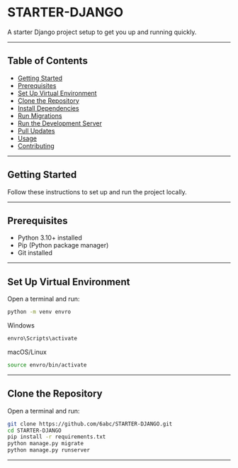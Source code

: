 # STARTER-DJANGO

A starter Django project setup to get you up and running quickly.

---

## Table of Contents

- [Getting Started](#getting-started)
- [Prerequisites](#prerequisites)
- [Set Up Virtual Environment](#set-up-virtual-environment)
- [Clone the Repository](#clone-the-repository)
- [Install Dependencies](#install-dependencies)
- [Run Migrations](#run-migrations)
- [Run the Development Server](#run-the-development-server)
- [Pull Updates](#pull-updates)
- [Usage](#usage)
- [Contributing](#contributing)

---

## Getting Started

Follow these instructions to set up and run the project locally.

---

## Prerequisites

- Python 3.10+ installed
- Pip (Python package manager)
- Git installed

---

## Set Up Virtual Environment

Open a terminal and run:

```bash
python -m venv envro
```
Windows
```bash
envro\Scripts\activate
```
macOS/Linux
```bash
source envro/bin/activate
```

---

## Clone the Repository

Open a terminal and run:

```bash
git clone https://github.com/6abc/STARTER-DJANGO.git
cd STARTER-DJANGO
pip install -r requirements.txt
python manage.py migrate
python manage.py runserver
```

---

